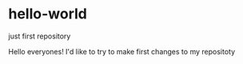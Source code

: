 # hello-world
just first repository

Hello everyones! 
I'd like to try to make first changes to my repositoty
